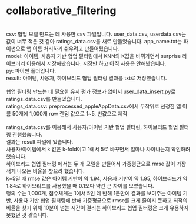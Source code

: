 # collaborative_filtering<br/>
<br/>
csv: 협업 모델 만드는 데 사용한 csv 파일입니다. user_data.csv, userdata.csv는 값이 너무 적은 것 같아 ratings_data.csv를 새로 만들었습니다. app_name.txt는 파이썬으로 앱 이름 처리하기 쉬우려고 만들어뒀습니다.<br/>
model: 아이템, 사용자 기반 협업 필터링에서 KNN의 K값을 바꿔가면서 surprise 라이브러리 이용해서 저장해봤습니다. 저장만 하고 아직 사용은 안해봤습니다.<br/>
py: 파이썬 폴더입니다.<br/>
result: 아이템, 사용자, 하이브리드 협업 필터링 결과를 txt로 저장했습니다.<br/>
<br/>
협업 필터링 만드는 데 필요한 유저 평가 정보가 없어서 user_data_insert.py로 ratings_data.csv를 만들었습니다.<br/>
ratings_data.csv: preprocessed_appleAppData.csv에서 무작위로 선정한 앱 이름 50개에 1,000개 row 랜덤 값으로 1~5, 빈값으로 제작<br/>
<br/>
ratings_data.csv를 이용해서 사용자/아이템 기반 협업 필터링, 하이브리드 협업 필터링 진행했습니다.<br/>
결과는 result 파일에 있습니다.<br/>
사용자/아이템에서 k 값은 k-fold이고 1에서 5로 바꾸면서 얼마나 차이나는지 확인하려 했습니다.<br/>
하이브리드 협업 필터링 에서는 두 개 모델을 만들어서 가중평균으로 rmse 값이 가장 적게 나오는 비율을 찾으려 했습니다.<br/>
k=5일 때 rmse 값은 아이템 기반이 약 1.94, 사용자 기반이 약 1.95, 하이브리드가 약 1.84로 하이브리드를 사용했을 때 0.1보다 약간 큰 차이를 보였습니다.<br/>
행의 수는 1,000개, 점수체계는 1에서 5인 데 반해 1분만에 결과를 보여주는 아이템 기반, 사용자 기반 협업 필터링에 반해 가중평균으로 rmse를 크게 줄이지 못하고 최적의 비율을 찾기 위해 10분이 넘는 시간이 걸리는 하이브리드 협업 필터링은 크게 유용하지 못했던 것 같습니다.<br/>
<br/>

